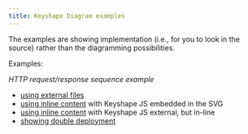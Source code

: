 ```yaml
---
title: Keyshape Diagram examples
---
```


The examples are showing implementation (i.e., for you to look in the source)
rather than the diagramming possibilities.

Examples:

_HTTP request/response sequence example_

* [using external files](ksd-example-external)
* [using inline content](ksd-example-inline-embedded) with Keyshape JS embedded in the SVG
* [using inline content](ksd-example-inline-external) with Keyshape JS external, but in-line
* [showing double deployment](double)
